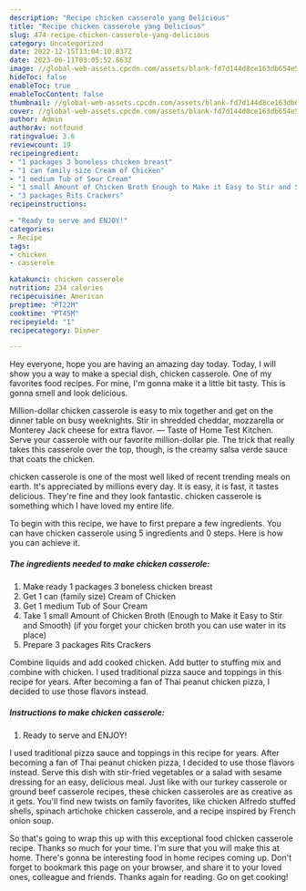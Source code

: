 ```yaml
---
description: "Recipe chicken casserole yang Delicious"
title: "Recipe chicken casserole yang Delicious"
slug: 474-recipe-chicken-casserole-yang-delicious
category: Uncategorized
date: 2022-12-15T13:04:10.837Z
date: 2023-06-11T03:05:52.863Z
image: //global-web-assets.cpcdn.com/assets/blank-fd7d144d8ce163db654e5a02c40b08a2775adb7897d16e4062681dc7e1b2800f.png
hideToc: false
enableToc: true
enableTocContent: false
thumbnail: //global-web-assets.cpcdn.com/assets/blank-fd7d144d8ce163db654e5a02c40b08a2775adb7897d16e4062681dc7e1b2800f.png
cover: //global-web-assets.cpcdn.com/assets/blank-fd7d144d8ce163db654e5a02c40b08a2775adb7897d16e4062681dc7e1b2800f.png
author: Admin
authorAv: notfound
ratingvalue: 3.6
reviewcount: 19
recipeingredient:
- "1 packages 3 boneless chicken breast"
- "1 can family size Cream of Chicken"
- "1 medium Tub of Sour Cream"
- "1 small Amount of Chicken Broth Enough to Make it Easy to Stir and Smooth if you forget your chicken broth you can use water in its place"
- "3 packages Rits Crackers"
recipeinstructions:

- "Ready to serve and ENJOY!"
categories:
- Recipe
tags:
- chicken
- casserole

katakunci: chicken casserole 
nutrition: 234 calories
recipecuisine: American
preptime: "PT22M"
cooktime: "PT45M"
recipeyield: "1"
recipecategory: Dinner

---
```



Hey everyone, hope you are having an amazing day today. Today, I will show you a way to make a special dish, chicken casserole. One of my favorites food recipes. For mine, I'm gonna make it a little bit tasty. This is gonna smell and look delicious.

Million-dollar chicken casserole is easy to mix together and get on the dinner table on busy weeknights. Stir in shredded cheddar, mozzarella or Monterey Jack cheese for extra flavor. — Taste of Home Test Kitchen. Serve your casserole with our favorite million-dollar pie. The trick that really takes this casserole over the top, though, is the creamy salsa verde sauce that coats the chicken.

chicken casserole is one of the most well liked of recent trending meals on earth. It's appreciated by millions every day. It is easy, it is fast, it tastes delicious. They're fine and they look fantastic. chicken casserole is something which I have loved my entire life.


To begin with this recipe, we have to first prepare a few ingredients. You can have chicken casserole using 5 ingredients and 0 steps. Here is how you can achieve it.

<!--inarticleads1-->

##### The ingredients needed to make chicken casserole:

1. Make ready 1 packages 3 boneless chicken breast
1. Get 1 can (family size) Cream of Chicken
1. Get 1 medium Tub of Sour Cream
1. Take 1 small Amount of Chicken Broth (Enough to Make it Easy to Stir and Smooth) (if you forget your chicken broth you can use water in its place)
1. Prepare 3 packages Rits Crackers


Combine liquids and add cooked chicken. Add butter to stuffing mix and combine with chicken. I used traditional pizza sauce and toppings in this recipe for years. After becoming a fan of Thai peanut chicken pizza, I decided to use those flavors instead. 

<!--inarticleads2-->

##### Instructions to make chicken casserole:


1. Ready to serve and ENJOY!

I used traditional pizza sauce and toppings in this recipe for years. After becoming a fan of Thai peanut chicken pizza, I decided to use those flavors instead. Serve this dish with stir-fried vegetables or a salad with sesame dressing for an easy, delicious meal. Just like with our turkey casserole or ground beef casserole recipes, these chicken casseroles are as creative as it gets. You&#39;ll find new twists on family favorites, like chicken Alfredo stuffed shells, spinach artichoke chicken casserole, and a recipe inspired by French onion soup. 

So that's going to wrap this up with this exceptional food chicken casserole recipe. Thanks so much for your time. I'm sure that you will make this at home. There's gonna be interesting food in home recipes coming up. Don't forget to bookmark this page on your browser, and share it to your loved ones, colleague and friends. Thanks again for reading. Go on get cooking!
